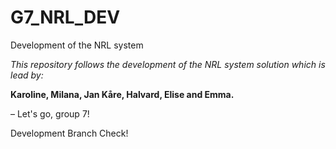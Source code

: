 # G7_NRL_DEV
Development of the NRL system

_This repository follows the development of the NRL system solution which is lead by:_ 

**Karoline, Milana, Jan Kåre, Halvard, Elise and Emma.**

– Let's go, group 7!

Development Branch Check!
